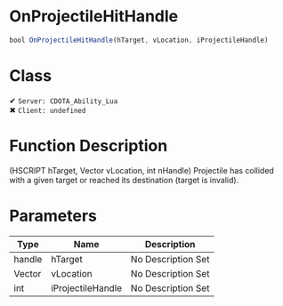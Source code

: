 # OnProjectileHitHandle
```js	
bool OnProjectileHitHandle(hTarget, vLocation, iProjectileHandle)
```
# Class
✔ `Server: CDOTA_Ability_Lua`  
✖ `Client: undefined`  

# Function Description
(HSCRIPT hTarget, Vector vLocation, int nHandle) Projectile has collided with a given target or reached its destination (target is invalid).
# Parameters
Type|Name|Description
--|--|--
handle|hTarget|No Description Set
Vector|vLocation|No Description Set
int|iProjectileHandle|No Description Set
